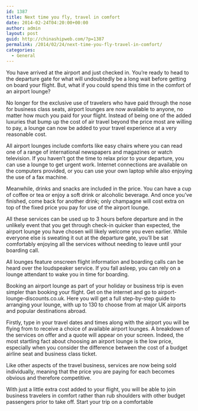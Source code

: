 ```yaml
---
id: 1387
title: Next time you fly, travel in comfort
date: 2014-02-24T04:20:00+00:00
author: admin
layout: post
guid: http://chinashipweb.com/?p=1387
permalink: /2014/02/24/next-time-you-fly-travel-in-comfort/
categories:
  - General
---
```

You have arrived at the airport and just checked in. You’re ready to head to the departure gate for what will undoubtedly be a long wait before getting on board your flight. But, what if you could spend this time in the comfort of an airport lounge?

No longer for the exclusive use of travelers who have paid through the nose for business class seats, airport lounges are now available to anyone, no matter how much you paid for your flight. Instead of being one of the added luxuries that bump up the cost of air travel beyond the price most are willing to pay, a lounge can now be added to your travel experience at a very reasonable cost.

All airport lounges include comforts like easy chairs where you can read one of a range of international newspapers and magazines or watch television. If you haven’t got the time to relax prior to your departure, you can use a lounge to get urgent work. Internet connections are available on the computers provided, or you can use your own laptop while also enjoying the use of a fax machine.

Meanwhile, drinks and snacks are included in the price. You can have a cup of coffee or tea or enjoy a soft drink or alcoholic beverage. And once you’ve finished, come back for another drink; only champagne will cost extra on top of the fixed price you pay for use of the airport lounge.

All these services can be used up to 3 hours before departure and in the unlikely event that you get through check-in quicker than expected, the airport lounge you have chosen will likely welcome you even earlier. While everyone else is sweating it out at the departure gate, you’ll be sat comfortably enjoying all the services without needing to leave until your boarding call.

All lounges feature onscreen flight information and boarding calls can be heard over the loudspeaker service. If you fall asleep, you can rely on a lounge attendant to wake you in time for boarding.

Booking an airport lounge as part of your holiday or business trip is even simpler than booking your flight. Get on the internet and go to airport-lounge-discounts.co.uk. Here you will get a full step-by-step guide to arranging your lounge, with up to 130 to choose from at major UK airports and popular destinations abroad.

Firstly, type in your travel dates and times along with the airport you will be flying from to receive a choice of available airport lounges. A breakdown of the services on offer and a quote will appear on your screen. Indeed, the most startling fact about choosing an airport lounge is the low price, especially when you consider the difference between the cost of a budget airline seat and business class ticket.

Like other aspects of the travel business, services are now being sold individually, meaning that the price you are paying for each becomes obvious and therefore competitive.

With just a little extra cost added to your flight, you will be able to join business travelers in comfort rather than rub shoulders with other budget passengers prior to take off. Start your trip on a comfortable